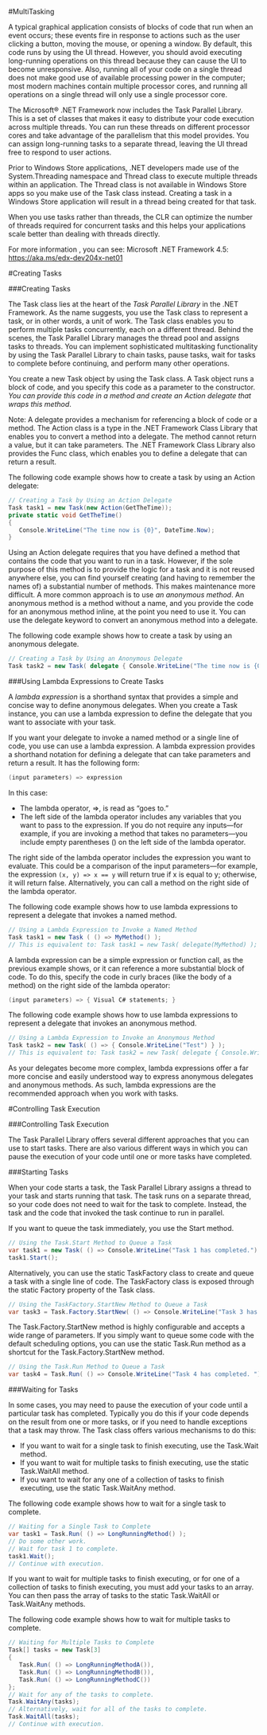 #MultiTasking

A typical graphical application consists of blocks of code that run when an event occurs; these events fire in response to actions such as the user clicking a button, moving the mouse, or opening a window. By default, this code runs by using the UI thread. However, you should avoid executing long-running operations on this thread because they can cause the UI to become unresponsive. Also, running all of your code on a single thread does not make good use of available processing power in the computer; most modern machines contain multiple processor cores, and running all operations on a single thread will only use a single processor core.

The Microsoft® .NET Framework now includes the Task Parallel Library. This is a set of classes that makes it easy to distribute your code execution across multiple threads. You can run these threads on different processor cores and take advantage of the parallelism that this model provides. You can assign long-running tasks to a separate thread, leaving the UI thread free to respond to user actions.

Prior to Windows Store applications, .NET developers made use of the System.Threading namespace and Thread class to execute multiple threads within an application.  The Thread class is not available in Windows Store apps so you make use of the Task class instead.  Creating a task in a Windows Store application will result in a thread being created for that task.

When you use tasks rather than threads, the CLR can optimize the number of threads required for concurrent tasks and this helps your applications scale better than dealing with threads directly.

For more information , you can see: 
Microsoft .NET Framework 4.5: https://aka.ms/edx-dev204x-net01

#Creating Tasks

###Creating Tasks

The Task class lies at the heart of the _Task Parallel Library_ in the .NET Framework. As the name 
suggests, you use the Task class to represent a task, or in other words, a unit of work. The Task 
class enables you to perform multiple tasks concurrently, each on a different thread. Behind the 
scenes, the Task Parallel Library manages the thread pool and assigns tasks to threads. You can 
implement sophisticated multitasking functionality by using the Task Parallel Library to chain 
tasks, pause tasks, wait for tasks to complete before continuing, and perform many other operations.


You create a new Task object by using the Task class. A Task object runs a block of code, and you 
specify this code as a parameter to the constructor. *You can provide this code in a method and 
create an Action delegate that wraps this method*.

Note: A delegate provides a mechanism for referencing a block of code or a method. The Action class 
is a type in the .NET Framework Class Library that enables you to convert a method into a delegate. 
The method cannot return a value, but it can take parameters. The .NET Framework Class Library also 
provides the Func class, which enables you to define a delegate that can return a result.

The following code example shows how to create a task by using an Action delegate:

```c#
// Creating a Task by Using an Action Delegate
Task task1 = new Task(new Action(GetTheTime));
private static void GetTheTime()
{
   Console.WriteLine("The time now is {0}", DateTime.Now);
}
```

Using an Action delegate requires that you have defined a method that contains the code that 
you want to run in a task. However, if the sole purpose of this method is to provide the logic 
for a task and it is not reused anywhere else, you can find yourself creating (and having to 
remember the names of) a substantial number of methods. This makes maintenance more difficult. 
A more common approach is to use *an anonymous method*. An anonymous method is a method without 
a name, and you provide the code for an anonymous method inline, at the point you need to use it. 
You can use the delegate keyword to convert an anonymous method into a delegate.

The following code example shows how to create a task by using an anonymous delegate.

```c#
// Creating a Task by Using an Anonymous Delegate
Task task2 = new Task( delegate { Console.WriteLine("The time now is {0}", DateTime.Now); });
```

###Using Lambda Expressions to Create Tasks

A *lambda expression* is a shorthand syntax that provides a simple and concise way to define 
anonymous delegates. When you create a Task instance, you can use a lambda expression to define 
the delegate that you want to associate with your task.

If you want your delegate to invoke a named method or a single line of code, you use can use 
a lambda expression. A lambda expression provides a shorthand notation for defining a delegate 
that can take parameters and return a result. It has the following form:

```c#
(input parameters) => expression
```

In this case: 

* The lambda operator, =>, is read as “goes to.”
* The left side of the lambda operator includes any variables that you want to pass to the expression. If you do not require any inputs—for example, if you are invoking a method that takes no parameters—you include empty parentheses () on the left side of the lambda operator.

The right side of the lambda operator includes the expression you want to evaluate. This could be 
a comparison of the input parameters—for example, the expression `(x, y) => x == y` will 
return true if x is equal to y; otherwise, it will return false. Alternatively, you can call a 
method on the right side of the lambda operator.

The following code example shows how to use lambda expressions to represent a delegate that 
invokes a named method.

```c#
// Using a Lambda Expression to Invoke a Named Method
Task task1 = new Task ( () => MyMethod() );
// This is equivalent to: Task task1 = new Task( delegate(MyMethod) );
```

A lambda expression can be a simple expression or function call, as the previous example shows, 
or it can reference a more substantial block of code. To do this, specify the code in curly 
braces (like the body of a method) on the right side of the lambda operator:

```c#
(input parameters) => { Visual C# statements; }
```

The following code example shows how to use lambda expressions to represent a delegate 
that invokes an anonymous method.

```c#
// Using a Lambda Expression to Invoke an Anonymous Method
Task task2 = new Task( () => { Console.WriteLine("Test") } );
// This is equivalent to: Task task2 = new Task( delegate { Console.WriteLine("Test") } );
```

As your delegates become more complex, lambda expressions offer a far more concise and 
easily understood way to express anonymous delegates and anonymous methods. As such, lambda 
expressions are the recommended approach when you work with tasks.

#Controlling Task Execution

###Controlling Task Execution

The Task Parallel Library offers several different approaches that you can use to start tasks. 
There are also various different ways in which you can pause the execution of your code until 
one or more tasks have completed.

###Starting Tasks

When your code starts a task, the Task Parallel Library assigns a thread to your task and 
starts running that task. The task runs on a separate thread, so your code does not need to 
wait for the task to complete. Instead, the task and the code that invoked the task continue 
to run in parallel.

If you want to queue the task immediately, you use the Start method.

```c#
// Using the Task.Start Method to Queue a Task
var task1 = new Task( () => Console.WriteLine("Task 1 has completed.") );
task1.Start();
```

Alternatively, you can use the static TaskFactory class to create and queue a task with a 
single line of code. The TaskFactory class is exposed through the static Factory property
of the Task class.

```c#
// Using the TaskFactory.StartNew Method to Queue a Task
var task3 = Task.Factory.StartNew( () => Console.WriteLine("Task 3 has completed.") );
```

The Task.Factory.StartNew method is highly configurable and accepts a wide range of parameters. If you simply want to queue some code with the default scheduling options, you can use the static Task.Run method as a shortcut for the Task.Factory.StartNew method.

```c#
// Using the Task.Run Method to Queue a Task
var task4 = Task.Run( () => Console.WriteLine("Task 4 has completed. ") );
```

###Waiting for Tasks

In some cases, you may need to pause the execution of your code until a particular task has completed. Typically you do this if your code depends on the result from one or more tasks, or if you need to handle exceptions that a task may throw. The Task class offers various mechanisms to do this:

* If you want to wait for a single task to finish executing, use the Task.Wait method.
* If you want to wait for multiple tasks to finish executing, use the static Task.WaitAll method.
* If you want to wait for any one of a collection of tasks to finish executing, use the static Task.WaitAny method.

The following code example shows how to wait for a single task to complete.

```c#
// Waiting for a Single Task to Complete
var task1 = Task.Run( () => LongRunningMethod() );
// Do some other work.
// Wait for task 1 to complete.
task1.Wait();
// Continue with execution.
```

If you want to wait for multiple tasks to finish executing, or for one of a collection of tasks to finish executing, you must add your tasks to an array. You can then pass the array of tasks to the static Task.WaitAll or Task.WaitAny methods.

The following code example shows how to wait for multiple tasks to complete.

```c#
// Waiting for Multiple Tasks to Complete
Task[] tasks = new Task[3]
{
   Task.Run( () => LongRunningMethodA()),
   Task.Run( () => LongRunningMethodB()),
   Task.Run( () => LongRunningMethodC())
};
// Wait for any of the tasks to complete.
Task.WaitAny(tasks);
// Alternatively, wait for all of the tasks to complete.
Task.WaitAll(tasks);
// Continue with execution.
```


